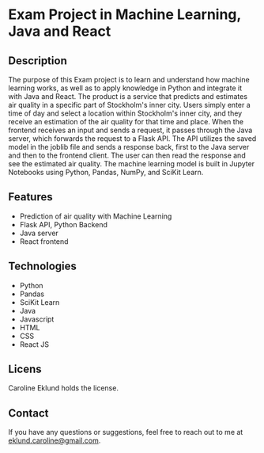 # Exam Project in Machine Learning, Java and React

## Description
The purpose of this Exam project is to learn and understand how machine learning works, as well as to apply knowledge in Python and integrate it with Java and React. The product is a service that predicts and estimates air quality in a specific part of Stockholm's inner city. Users simply enter a time of day and select a location within Stockholm's inner city, and they receive an estimation of the air quality for that time and place.
When the frontend receives an input and sends a request, it passes through the Java server, which forwards the request to a Flask API. The API utilizes the saved model in the joblib file and sends a response back, first to the Java server and then to the frontend client. The user can then read the response and see the estimated air quality.
The machine learning model is built in Jupyter Notebooks using Python, Pandas, NumPy, and SciKit Learn.


## Features
- Prediction of air quality with Machine Learning 
- Flask API, Python Backend
- Java server
- React frontend

## Technologies
- Python
- Pandas
- SciKit Learn
- Java
- Javascript
- HTML
- CSS
- React JS

## Licens
Caroline Eklund holds the license.

## Contact
If you have any questions or suggestions, feel free to reach out to me at eklund.caroline@gmail.com.

